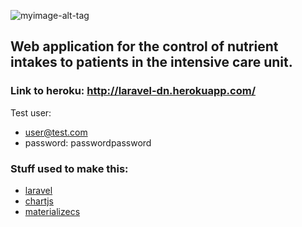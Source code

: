 ![myimage-alt-tag](http://laravel-dn.herokuapp.com/img/logo.png)

## Web application for the control of nutrient intakes to patients in the intensive care unit.

### Link to heroku: http://laravel-dn.herokuapp.com/

Test user: 
* user@test.com 
* password: passwordpassword
  
### Stuff used to make this:

 * [laravel](https://laravel.com/)
 * [chartjs](http://www.chartjs.org/)
 * [materializecs](https://github.com/dogfalo/materialize/)

